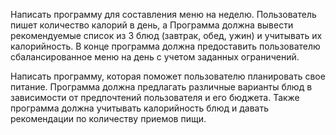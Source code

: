 Написать программу для составления меню на неделю. Пользователь пишет количество калорий в день, а Программа должна вывести рекомендуемые список из 3 блюд (завтрак, обед, ужин) и учитывать их калорийность. В конце программа должна предоставить пользователю сбалансированное меню на день с учетом заданных ограничений.

Написать программу, которая поможет пользователю планировать свое питание. Программа должна предлагать различные варианты блюд в зависимости от предпочтений пользователя и его бюджета. Также программа должна учитывать калорийность блюд и давать рекомендации по количеству приемов пищи.